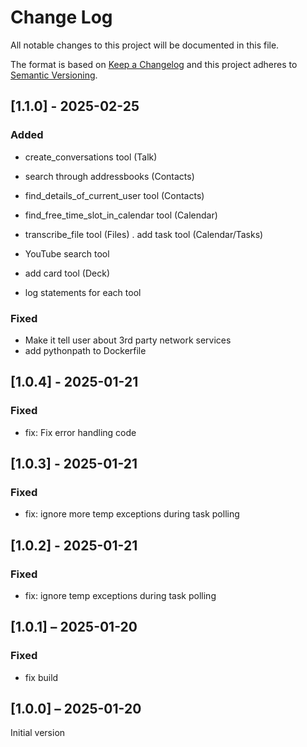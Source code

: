 # Change Log
All notable changes to this project will be documented in this file.

The format is based on [Keep a Changelog](http://keepachangelog.com/)
and this project adheres to [Semantic Versioning](http://semver.org/).

## [1.1.0] - 2025-02-25

### Added
- create_conversations tool (Talk)
- search through addressbooks (Contacts)
- find_details_of_current_user tool (Contacts)
- find_free_time_slot_in_calendar tool (Calendar)
- transcribe_file tool (Files)
. add task tool (Calendar/Tasks)
- YouTube search tool
- add card tool (Deck)

- log statements for each tool

### Fixed
- Make it tell user about 3rd party network services
- add pythonpath to Dockerfile

## [1.0.4] - 2025-01-21

### Fixed

- fix: Fix error handling code

## [1.0.3] - 2025-01-21

### Fixed

- fix: ignore more temp exceptions during task polling


## [1.0.2] - 2025-01-21

### Fixed

 - fix: ignore temp exceptions during task polling

## [1.0.1] – 2025-01-20

### Fixed

- fix build

## [1.0.0] – 2025-01-20

Initial version
